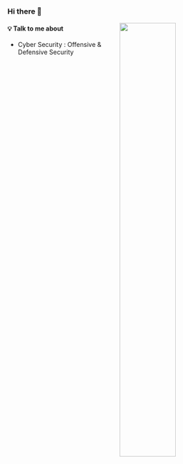 
### Hi there 👋

<img width="50%" align="right" src="https://github-readme-stats.vercel.app/api?username=komi-sergio&show_icons=true&hide_border=true" />

#### 💡 Talk to me about
- Cyber Security : Offensive & Defensive Security 

